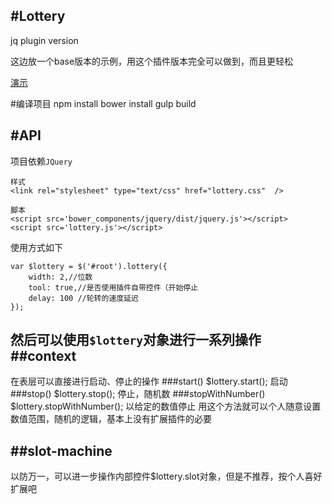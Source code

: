 #Lottery
---
jq plugin version

这边放一个base版本的示例，用这个插件版本完全可以做到，而且更轻松

[演示](http://harveyprince.github.io/lottery/)

#编译项目
	npm install
	bower install
	gulp build

#API
---
项目依赖`JQuery`

	样式
	<link rel="stylesheet" type="text/css" href="lottery.css"  />

	脚本
	<script src='bower_components/jquery/dist/jquery.js'></script>
	<script src='lottery.js'></script>


使用方式如下

	var $lottery = $('#root').lottery({
    	width: 2,//位数
	    tool: true,//是否使用插件自带控件（开始停止
	    delay: 100 //轮转的速度延迟
	});

然后可以使用`$lottery`对象进行一系列操作
##context
---
在表层可以直接进行启动、停止的操作
###start()
	$lottery.start();
	启动
###stop()
	$lottery.stop();
	停止，随机数
###stopWithNumber()
	$lottery.stopWithNumber();
	以给定的数值停止
	用这个方法就可以个人随意设置数值范围，随机的逻辑，基本上没有扩展插件的必要

##slot-machine
---
以防万一，可以进一步操作内部控件$lottery.slot对象，但是不推荐，按个人喜好扩展吧
